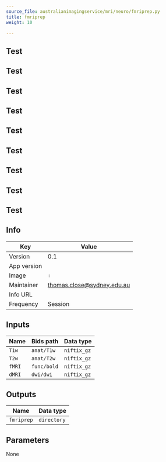```yaml
---
source_file: australianimagingservice/mri/neuro/fmriprep.py
title: fmriprep
weight: 10

---
```




## Test
## Test
## Test
## Test
## Test
## Test
## Test
## Test
## Test
## Info
|Key|Value|
|---|-----|
|Version|0.1|
|App version||
|Image|`:`|
|Maintainer|thomas.close@sydney.edu.au|
|Info URL||
|Frequency|Session|

## Inputs
|Name|Bids path|Data type|
|----|---------|---------|
|`T1w`|`anat/T1w`|`niftix_gz`|
|`T2w`|`anat/T2w`|`niftix_gz`|
|`fMRI`|`func/bold`|`niftix_gz`|
|`dMRI`|`dwi/dwi`|`niftix_gz`|

## Outputs
|Name|Data type|
|----|---------|
|`fmriprep`|`directory`|

## Parameters
None

